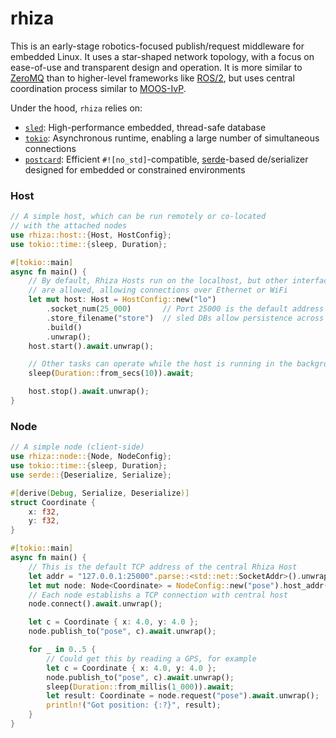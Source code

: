 # rhiza

This is an early-stage robotics-focused publish/request middleware for embedded Linux. It uses a star-shaped network topology, with a focus on ease-of-use and transparent design and operation. It is more similar to [ZeroMQ](https://zguide.zeromq.org/docs/chapter1/) than to higher-level frameworks like [ROS/2](https://design.ros2.org/articles/discovery_and_negotiation.html), but uses central coordination process similar to [MOOS-IvP](https://oceanai.mit.edu/ivpman/pmwiki/pmwiki.php?n=Helm.HelmDesignIntro#section2.4). 

Under the hood, `rhiza` relies on:
* [`sled`](https://github.com/spacejam/sled): High-performance embedded, thread-safe database 
* [`tokio`](https://tokio.rs): Asynchronous runtime, enabling a large number of simultaneous connections
* [`postcard`](https://github.com/jamesmunns/postcard): Efficient `#![no_std]`-compatible, [serde](https://serde.rs/)-based de/serializer designed for embedded or constrained environments 

### Host 
```rust
// A simple host, which can be run remotely or co-located
// with the attached nodes 
use rhiza::host::{Host, HostConfig};
use tokio::time::{sleep, Duration};

#[tokio::main]
async fn main() {
    // By default, Rhiza Hosts run on the localhost, but other interfaces
    // are allowed, allowing connections over Ethernet or WiFi
    let mut host: Host = HostConfig::new("lo")  
        .socket_num(25_000)       // Port 25000 is the default address  
        .store_filename("store")  // sled DBs allow persistence across reboots
        .build()
        .unwrap(); 
    host.start().await.unwrap();

    // Other tasks can operate while the host is running in the background
    sleep(Duration::from_secs(10)).await;

    host.stop().await.unwrap();
}
```

### Node
```rust
// A simple node (client-side)
use rhiza::node::{Node, NodeConfig};
use tokio::time::{sleep, Duration};
use serde::{Deserialize, Serialize};

#[derive(Debug, Serialize, Deserialize)]
struct Coordinate {
    x: f32,
    y: f32,
}

#[tokio::main]
async fn main() {
    // This is the default TCP address of the central Rhiza Host
    let addr = "127.0.0.1:25000".parse::<std::net::SocketAddr>().unwrap();
    let mut node: Node<Coordinate> = NodeConfig::new("pose").host_addr(addr).build();
    // Each node establishs a TCP connection with central host
    node.connect().await.unwrap();

    let c = Coordinate { x: 4.0, y: 4.0 };
    node.publish_to("pose", c).await.unwrap();

    for _ in 0..5 {
        // Could get this by reading a GPS, for example
        let c = Coordinate { x: 4.0, y: 4.0 };
        node.publish_to("pose", c).await.unwrap();
        sleep(Duration::from_millis(1_000)).await;
        let result: Coordinate = node.request("pose").await.unwrap();
        println!("Got position: {:?}", result);
    }
}
```
